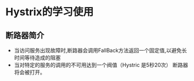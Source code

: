 # Hystrix的学习使用

## 断路器简介
- 当访问服务出现故障时,断路器会调用FallBack方法返回一个固定值,以避免长时间等待造成的阻塞
- 当对特定的服务的调用的不可用达到一个阀值（Hystric 是5秒20次） 断路器将会被打开。